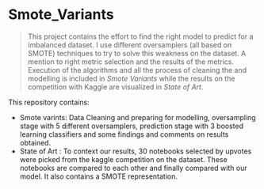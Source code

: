 # Smote_Variants
> This project contains the effort to find the right model to predict for a imbalanced dataset. I use different oversamplers (all based on SMOTE) techniques to try to solve this weakness on the dataset. A mention to right metric selection and the results of the metrics. Execution of the algorithms and all the process of cleaning the and modelling is included in _Smote Variants_ while the results on the competition with Kaggle are visualized in _State of Art_.

This repository contains:
- Smote varints: Data Cleaning and preparing for modelling, oversampling stage with 5 different oversamplers, prediction stage with 3 boosted learning classifiers and some findings and comments on results obtained.
- State of Art : To context our results, 30 notebooks selected by upvotes were picked from the kaggle competition on the dataset. These notebooks are compared to each other and finally compared with our model. It also contains a SMOTE representation. 
